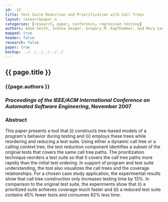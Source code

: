 ```yaml
---
id: -15
title: Test Suite Reduction and Prioritization with Call Trees
layout: researchpaper_n
categories: [research, paper, conference, regression testing]
authors: Adam Smith, Joshua Geiger, Gregory M. Kapfhammer, and Mary Lou Soffa
mapped: true
header: false
research: false
paper: true
backup: ../../../../../../
---
```


## {{ page.title }} [<i class="fa fa-download"></i>]({{site.baseurl}}download/research/papers/ase2007-smith-geiger-kapfhammer-soffa.pdf "Download this Paper!")

### {{page.authors }}

### <em>Proceedings of the IEEE/ACM International Conference on Automated Software Engineering</em>, November 2007 

### Abstract

This paper presents a tool that (i) constructs tree-based models of a program's behavior during testing and (ii) employs
these trees while reordering and reducing a test suite. Using either a dynamic call tree or a calling context tree, the
test reduction component identifies a subset of the original tests that covers the same call tree paths. The
prioritization technique reorders a test suite so that it covers the call tree paths more rapidly than the initial test
ordering. In support of program and test suite understanding, the tool also visualizes the call trees and the coverage
relationships. For a chosen case study application, the experimental results show that call tree construction only
increases testing time by 13%. In comparison to the original test suite, the experiments show that (i) a prioritized
suite achieves coverage much faster and (ii) a reduced test suite contains 45% fewer tests and consumes 82% less time.
